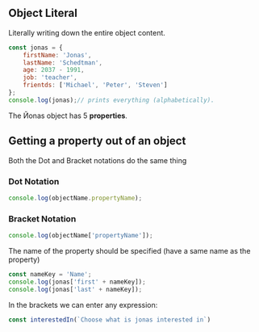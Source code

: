 
## Object Literal

Literally writing down the entire object content.
```javascript
const jonas = {
	firstName: 'Jonas',
	lastName: 'Schedtman',
	age: 2037 - 1991,
	job: 'teacher',
	frientds: ['Michael', 'Peter', 'Steven']
};
console.log(jonas);// prints everything (alphabetically).
```
The Йonas object has 5 **properties**.

## Getting a property out of an object

Both the Dot and Bracket notations do the same thing

### Dot Notation
```javascript
console.log(objectName.propertyName);
```
### Bracket Notation
```javascript
console.log(objectName['propertyName']);
```
The name of the property should be specified (have a same name as the property)

```javascript
const nameKey = 'Name';
console.log(jonas['first' + nameKey]);
console.log(jonas['last' + nameKey]);
```
In the brackets we can enter any expression:
 ```javascript 
 const interestedIn(`Choose what is jonas interested in`)
```